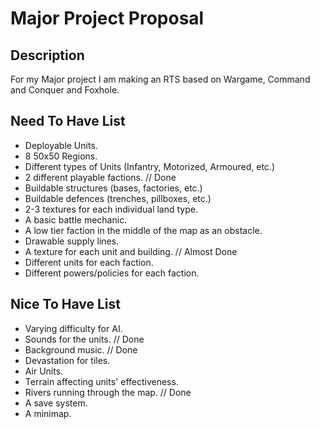 # Major Project Proposal

## Description
For my Major project I am making an RTS based on Wargame, Command and Conquer and Foxhole.

## Need To Have List
- Deployable Units.
- 8 50x50 Regions.
- Different types of Units (Infantry, Motorized, Armoured, etc.)
- 2 different playable factions. // Done
- Buildable structures (bases, factories, etc.)
- Buildable defences (trenches, pillboxes, etc.)
- 2-3 textures for each individual land type.
- A basic battle mechanic.
- A low tier faction in the middle of the map as an obstacle.
- Drawable supply lines.
- A texture for each unit and building. // Almost Done
- Different units for each faction.
- Different powers/policies for each faction.

## Nice To Have List
- Varying difficulty for AI.
- Sounds for the units. // Done
- Background music. // Done
- Devastation for tiles.
- Air Units.
- Terrain affecting units' effectiveness.
- Rivers running through the map. // Done
- A save system.
- A minimap.
